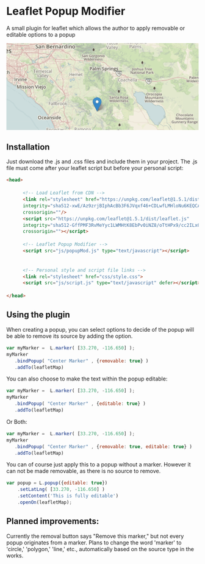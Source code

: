 # Leaflet Popup Modifier
A small plugin for leaflet which allows the author to apply removable or editable options to a popup


<p align="center">
  <img src="leaflet-popupMod-gif.gif">
</p>


## Installation
Just download the .js and .css files and include them in your project.  The .js file must come after your leaflet 
script but before your personal script:

```html
<head>
  
      <!-- Load Leaflet from CDN -->
      <link rel="stylesheet" href="https://unpkg.com/leaflet@1.5.1/dist/leaflet.css"
      integrity="sha512-xwE/Az9zrjBIphAcBb3F6JVqxf46+CDLwfLMHloNu6KEQCAWi6HcDUbeOfBIptF7tcCzusKFjFw2yuvEpDL9wQ=="
      crossorigin=""/>
      <script src="https://unpkg.com/leaflet@1.5.1/dist/leaflet.js"
      integrity="sha512-GffPMF3RvMeYyc1LWMHtK8EbPv0iNZ8/oTtHPx9/cc2ILxQ+u905qIwdpULaqDkyBKgOaB57QTMg7ztg8Jm2Og=="
      crossorigin=""></script>

      <!-- Leaflet Popup Modifier -->
      <script src="js/popupMod.js" type="text/javascript"></script>


      <!-- Personal style and script file links -->
      <link rel="stylesheet" href="css/style.css">
      <script src="js/script.js" type="text/javascript" defer></script>

</head>
```

## Using the plugin

When creating a popup, you can select options to decide of the popup will be able to remove its source by adding the option.

```javascript
var myMarker =  L.marker( [33.270, -116.650] );
myMarker
   .bindPopup( "Center Marker" , {removable: true} )
   .addTo(leafletMap)
```

You can also choose to make the text within the popup editable:

```javascript
var myMarker =  L.marker( [33.270, -116.650] );
myMarker
   .bindPopup( "Center Marker" , {editable: true} )
   .addTo(leafletMap)
```

Or Both:

```javascript
var myMarker =  L.marker( [33.270, -116.650] );
myMarker
   .bindPopup( "Center Marker" , {removable: true, editable: true} )
   .addTo(leafletMap)
```

You can of course just apply this to a popup without a marker.   However it can not be made removable, as there is no source to remove.

```javascript
var popup = L.popup({editable: true})
    .setLatLng( [33.270, -116.650] )
    .setContent('This is fully editable')
    .openOn(leafletMap);
```



## Planned improvements:
Currently the removal button says "Remove this marker," but not every popup originates from a marker.  Plans to change the word 'marker' to 'circle,' 'polygon,' 'line,' etc., automatically based on the source type in the works.

